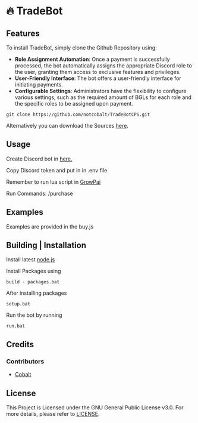 
# :fire: TradeBot

## Features
To install TradeBot, simply clone the Github Repository using:
-   **Role Assignment Automation**: Once a payment is successfully processed, the bot automatically assigns the appropriate Discord role to the user, granting them access to exclusive features and privileges.
-   **User-Friendly Interface**: The bot offers a user-friendly interface for initiating payments.
-   **Configurable Settings**: Administrators have the flexibility to configure various settings, such as the required amount of BGLs for each role and the specific roles to be assigned upon payment.
```batch
git clone https://github.com/notcobalt/TradeBotCPS.git
```

Alternatively you can download the Sources [here](https://github.com/notcobalt/TradeBotCPS/archive/refs/heads/main.zip).

## Usage
Create Discord bot in [here.](https://discord.com/developers/applications)

Copy Discord token and put in in .env file

Remember to run lua script  in [GrowPai](https://github.com/HertZxD/GrowPai)

Run
Commands:
/purchase

## Examples
Examples are provided in the buy.js

## Building | Installation

Install latest [node.js](https://nodejs.org/en)

Install Packages using
```batch
build - packages.bat
```
After installing packages
```batch
setup.bat
```
Run the bot by running
```batch
run.bat
```
## Credits
### Contributors
- [Cobalt](https://github.com/notcobalt)
## License
This Project is Licensed under the GNU General Public License v3.0. For more details, please refer to [LICENSE](https://github.com/notcobalt/TradeBotCPS/blob/main/LICENSE).

